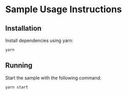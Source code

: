 # Sample Usage Instructions

## Installation

Install dependencies using yarn:

```
yarn
```

## Running

Start the sample with the following command:

```
yarn start
```
